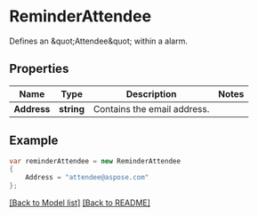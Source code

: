 # ReminderAttendee
Defines an \&quot;Attendee\&quot; within a alarm.

## Properties
Name | Type | Description | Notes
------------ | ------------- | ------------- | -------------
**Address** | **string** | Contains the email address. | 


## Example
```csharp
var reminderAttendee = new ReminderAttendee
{
    Address = "attendee@aspose.com"
};
```

[[Back to Model list]](Models.md) [[Back to README]](README.md)

